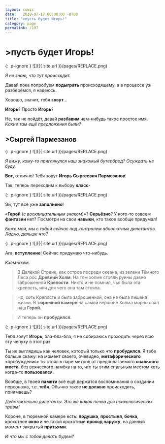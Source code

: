 ```yaml
---
layout: comic
date:   2018-07-17 00:00:00 -0700
title: ">пусть будет Игорь!"
category: page
permalink: /197
---
```

# >пусть будет Игорь!

{: .p-ignore }
![]({{ site.url }}/pages/REPLACE.png)

<em>Я не знаю, что тут происходит. </em>

Давай пока попробуем <strong>подыграть </strong>происходящему, а в процессе уж разберёмся, я надеюсь.

Хорошо, значит, тебя <strong>зовут</strong>…

<strong>Игорь</strong>? Просто <strong>Игорь</strong>? 

Не, так не пойдёт, давай <strong>разбавим </strong>чем-нибудь такое простое имя. <em>Какие там ещё предложения были?</em>

## >Сыргей Пармезанов

{: .p-ignore }
![]({{ site.url }}/pages/REPLACE.png)

<em>Я вижу, кому-то приглянулся наш знакомый бутерброд? Осуждать не буду.</em>

<strong>Вот</strong>, отлично! Тебя зовут <strong>Игорь Сыргеевич Пармезанов</strong>! 

Так, теперь переходим к выбору <strong>класс-</strong>

{: .p-ignore }
![]({{ site.url }}/pages/REPLACE.png)

Эй, тут всё уже <strong>заполнено</strong>! 

«<strong>Герой</strong> (<em>с восклицательным знаком</em>)»? <strong>Серьёзно</strong>? У кого-то совсем <strong>фантазии </strong>нет? Посмотри на свои <strong>навыки</strong>, кто такое вообще придумал!

<em>Боже мой, мы с тобой сейчас под контролем абсолютных дилетантов. Ладно, дальше что?</em>

{: .p-ignore }
![]({{ site.url }}/pages/REPLACE.png)

Ага, <strong>вступление</strong>! Сейчас придумаю что-нибудь. 

<em>Кхем-кхем.</em>

<blockquote>В Далёкой Стране, как остров посреди океана, из зелени Тёмного Леса рос <strong>Древний Холм</strong>. На том холме стояли руины давно заброшенной <strong>Крепости</strong>. Никто и не помнил, чья была эта крепость, или для чего она там стояла.</blockquote>

<blockquote>Но, хоть Крепость и была заброшенной, она не была лишена жизни. В <strong>тюремной камере</strong> на самой вершине Холма мирно спал наш <strong>Герой</strong>.</blockquote>

<blockquote>И теперь он <strong>пробудился</strong>.</blockquote>

{: .p-ignore }
![]({{ site.url }}/pages/REPLACE.png)

Тебя зовут <strong>Игорь</strong>, бла-бла-бла, я не собираюсь проходить через всю эту чепуху в этот раз.

Ты не выглядишь как человек, который только что <strong>пробудился</strong>. Я тебе больше скажу: на момент своего, очевидно, <strong>метафорического </strong>«пробуждения» ты стоял в паре метров от предполагаемого <strong>спального места</strong>, без всяческого намёка на то, что ты этим спальным местом хоть когда-то <strong>пользовался</strong>.

Вообще, в твоей <strong>памяти </strong>всё ещё держатся воспоминания о создании персонажа, т.е. <strong>тебя</strong>. Обычно такое <strong>не должно</strong> происходить, понимаешь? 

<em>Действительно дилетанты. Это же какая почва для психологических травм!</em>

Короче, в тюремной камере есть: <strong>подушка</strong>, <strong>простыня</strong>, <strong>бочка</strong>, крохотное <strong>окно </strong>и не такой крохотный <strong>проход наружу</strong>, на данный момент закрытый <strong>прутьями</strong>.

<em>И что мы с тобой делать будем?</em>

